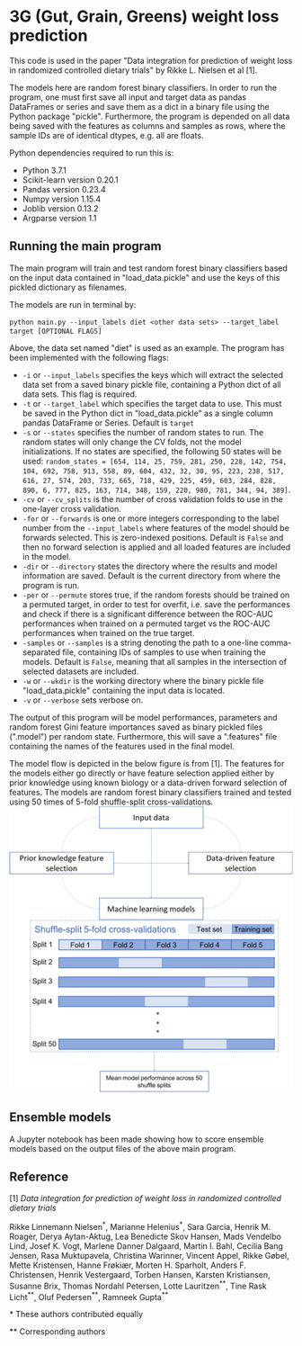 # 3G (Gut, Grain, Greens) weight loss prediction
This code is used in the paper "Data integration for prediction of weight loss in randomized controlled dietary trials" by Rikke L. Nielsen et al [1]. 

The models here are random forest  binary classifiers. In order to run the program, one must first save all input and target data as pandas DataFrames or series and save them as a dict in a binary file using the Python package "pickle". Furthermore, the program is depended on all data being saved with the features as columns and samples as rows, where the sample IDs are of identical dtypes, e.g. all are floats. 

Python dependencies required to run this is: 
- Python 3.7.1
- Scikit-learn version 0.20.1
- Pandas version 0.23.4
- Numpy version 1.15.4
- Joblib version 0.13.2
- Argparse version 1.1

## Running the main program
The main program will train and test random forest binary classifiers based on the input data contained in "load_data.pickle" and use the keys of this pickled dictionary as filenames. 

The models are run in terminal by: 

```console
python main.py --input_labels diet <other data sets> --target_label target [OPTIONAL FLAGS]
```
Above, the data set named "diet" is used as an example. The program has been implemented with the following flags: 
- ```-i``` or ```--input_labels``` specifies the keys which will extract the selected data set from a saved binary pickle file, containing a Python dict of all data sets. This flag is required. 
- ```-t``` or ```--target_label``` which specifies the target data to use. This must be saved in the Python dict in "load_data.pickle" as a single column pandas DataFrame or Series. Default is ```target```
- ```-s``` or ```--states``` specifies the number of random states to run. The random states will only change the CV folds, not the model initializations. If no states are specified, the following 50 states will be used: ```random_states = [654, 114, 25, 759, 281, 250, 228, 142, 754, 104, 692, 758, 913, 558, 89, 604, 432, 32, 30, 95, 223, 238, 517, 616, 27, 574, 203, 733, 665, 718, 429, 225, 459, 603, 284, 828, 890, 6, 777, 825, 163, 714, 348, 159, 220, 980, 781, 344, 94, 389]```. 
- ```-cv``` or ```--cv_splits``` is the number of cross validation folds to use in the one-layer cross validation. 
- ```-for``` or ```--forwards``` is one or more integers corresponding to the label number from the ```--input_labels``` where features of the model should be forwards selected. This is zero-indexed positions. Default is ```False``` and then no forward selection is applied and all loaded features are included in the model. 
- ```-dir``` or ```--directory``` states the directory where the results and model information are saved. Default is the current directory from where the program is run. 
- ```-per``` or ```--permute``` stores true, if the random forests should be trained on a permuted target, in order to test for overfit, i.e. save the performances and check if there is a significant difference between the ROC-AUC performances when trained on a permuted target vs the ROC-AUC performances when trained on the true target. 
- ```-samples``` or ```--samples``` is a string denoting the path to a one-line comma-separated file, containing IDs of samples to use when training the models. Default is ```False```, meaning that all samples in the intersection of selected datasets are included. 
- ```-w``` or ```--wkdir``` is the working directory where the binary pickle file "load_data.pickle" containing the input data is located.  
- ```-v``` or ```--verbose``` sets verbose on. 

The output of this program will be model performances, parameters and random forest Gini feature importances saved as binary pickled files (".model") per random state. Furthermore, this will save a ".features" file containing the names of the features used in the final model. 

The model flow is depicted in the below figure is from [1]. The features for the models either go directly or have feature selection applied either by prior knowledge using known biology or a data-driven forward selection of features. The models are random forest binary classifiers trained and tested using 50 times of 5-fold shuffle-split cross-validations. 
![flow_chart](flow_chart.png)


## Ensemble models
A Jupyter notebook has been made showing how to score ensemble models based on the output files of the above main program. 


## Reference
[1] *Data integration for prediction of weight loss in randomized controlled dietary trials*

Rikke Linnemann Nielsen<sup>\*</sup>, Marianne Helenius<sup>\*</sup>, Sara Garcia, Henrik M. Roager, Derya Aytan-Aktug, Lea Benedicte Skov Hansen, Mads Vendelbo Lind,  Josef K. Vogt, Marlene Danner Dalgaard, Martin I. Bahl,  Cecilia Bang Jensen, Rasa Muktupavela, Christina Warinner, Vincent Appel, Rikke Gøbel, Mette Kristensen, Hanne Frøkiær, Morten H. Sparholt, Anders F. Christensen, Henrik Vestergaard, Torben Hansen, Karsten Kristiansen,  Susanne Brix, Thomas Nordahl Petersen, Lotte Lauritzen<sup>\*\*</sup>, Tine Rask Licht<sup>\*\*</sup>, Oluf Pedersen<sup>\*\*</sup>, Ramneek Gupta<sup>\*\*</sup>

\* These authors contributed equally

\*\* Corresponding authors


